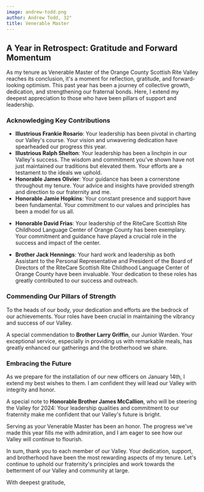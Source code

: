 ```yaml
---
image: andrew-todd.png
author: Andrew Todd, 32°
title: Venerable Master
---
```


## A Year in Retrospect: Gratitude and Forward Momentum

As my tenure as Venerable Master of the Orange County Scottish Rite Valley reaches its conclusion, it's a moment for reflection, gratitude, and forward-looking optimism. This past year has been a journey of collective growth, dedication, and strengthening our fraternal bonds. Here, I extend my deepest appreciation to those who have been pillars of support and leadership.

### Acknowledging Key Contributions
- **Illustrious Frankie Rosario**: Your leadership has been pivotal in charting our Valley's course. Your vision and unwavering dedication have spearheaded our progress this year.
- **Illustrious Ralph Shelton**: Your leadership has been a linchpin in our Valley's success. The wisdom and commitment you've shown have not just maintained our traditions but elevated them. Your efforts are a testament to the ideals we uphold.
- **Honorable James Olivier**: Your guidance has been a cornerstone throughout my tenure. Your advice and insights have provided strength and direction to our fraternity and me.
- **Honorable Jamie Hopkins**: Your constant presence and support have been fundamental. Your commitment to our values and principles has been a model for us all.
* **Honorable David Frias**: Your leadership of the RiteCare Scottish Rite Childhood Language Center of Orange County has been exemplary. Your commitment and guidance have played a crucial role in the success and impact of the center.
- **Brother Jack Hennings**: Your hard work and leadership as both Assistant to the Personal Representative and President of the Board of Directors of the RiteCare Scottish Rite Childhood Language Center of Orange County have been invaluable. Your dedication to these roles has greatly contributed to our success and outreach.

### Commending Our Pillars of Strength
To the heads of our body, your dedication and efforts are the bedrock of our achievements. Your roles have been crucial in maintaining the vibrancy and success of our Valley.

A special commendation to **Brother Larry Griffin**, our Junior Warden. Your exceptional service, especially in providing us with remarkable meals, has greatly enhanced our gatherings and the brotherhood we share.

### Embracing the Future
As we prepare for the installation of our new officers on January 14th, I extend my best wishes to them. I am confident they will lead our Valley with integrity and honor.

A special note to **Honorable Brother James McCallion**, who will be steering the Valley for 2024: Your leadership qualities and commitment to our fraternity make me confident that our Valley's future is bright.

Serving as your Venerable Master has been an honor. The progress we've made this year fills me with admiration, and I am eager to see how our Valley will continue to flourish. 

In sum, thank you to each member of our Valley. Your dedication, support, and brotherhood have been the most rewarding aspects of my tenure. Let's continue to uphold our fraternity's principles and work towards the betterment of our Valley and community at large.

With deepest gratitude,